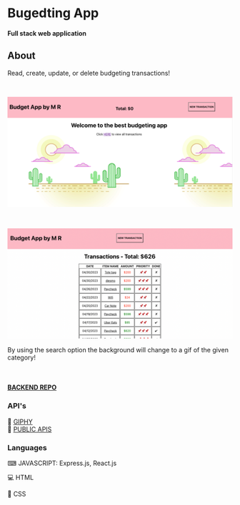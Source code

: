 # Bugedting App
#### Full stack web application


## About
Read, create, update, or delete budgeting transactions!

<br>

![HOME PAGE](./src/Assets/Screen%20Shot%202023-04-19%20at%206.08.18%20PM.png)

<br>

![TRANSACTIONS](/src/Assets/Screen%20Shot%202023-04-19%20at%206.09.42%20PM.png)


By using the search option the background will change to a gif of the given category!

<br>

#### [BACKEND REPO](https://github.com/arerimr/budgeting-app-backend) 


### API's
🔌 [GIPHY](https://developers.giphy.com/) <br />
🔌 [PUBLIC APIS](https://api.publicapis.org/)

### Languages
<p>⌨ JAVASCRIPT: Express.js, React.js</p>
<p>💻 HTML</p>
🎨 CSS


